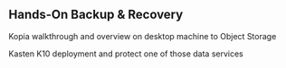 ## Hands-On Backup & Recovery

Kopia walkthrough and overview on desktop machine to Object Storage

Kasten K10 deployment and protect one of those data services 